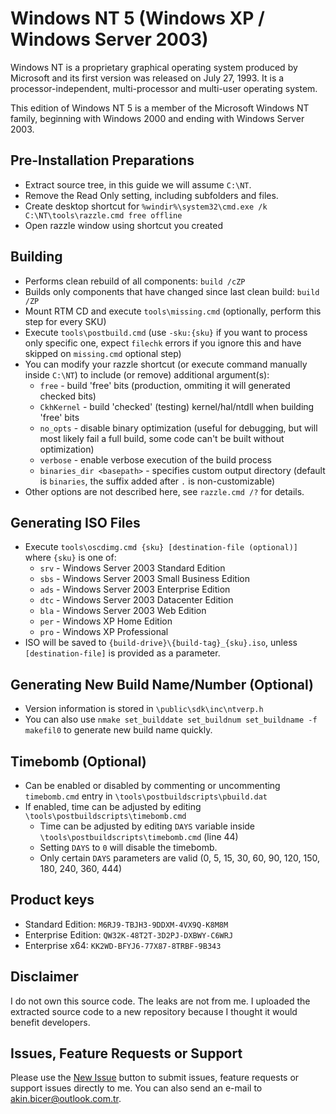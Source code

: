 # Windows NT 5 (Windows XP / Windows Server 2003)
Windows NT is a proprietary graphical operating system produced by Microsoft and its first version was released on July 27, 1993. It is a processor-independent, multi-processor and multi-user operating system.

This edition of Windows NT 5 is a member of the Microsoft Windows NT family, beginning with Windows 2000 and ending with Windows Server 2003.

## Pre-Installation Preparations
- Extract source tree, in this guide we will assume `C:\NT`. 
- Remove the Read Only setting, including subfolders and files. 
- Create desktop shortcut for `%windir%\system32\cmd.exe /k C:\NT\tools\razzle.cmd free offline`
- Open razzle window using shortcut you created

## Building
- Performs clean rebuild of all components: `build /cZP`
- Builds only components that have changed since last clean build: `build /ZP`
- Mount RTM CD and execute `tools\missing.cmd` (optionally, perform this step for every SKU)
- Execute `tools\postbuild.cmd` (use `-sku:{sku}` if you want to process only specific one, expect `filechk` errors if you ignore this and have skipped on `missing.cmd` optional step)
- You can modify your razzle shortcut (or execute command manually inside `C:\NT`) to include (or remove) additional argument(s):
  - `free` - build 'free' bits (production, ommiting it will generated checked bits)
  - `CkhKernel` - build 'checked' (testing) kernel/hal/ntdll when building 'free' bits
  - `no_opts` - disable binary optimization (useful for debugging, but will most likely fail a full build, some code can't be built without optimization)
  - `verbose` - enable verbose execution of the build process
  - `binaries_dir <basepath>` - specifies custom output directory (default is `binaries`, the suffix added after `.` is non-customizable)
- Other options are not described here, see `razzle.cmd /?` for details.

## Generating ISO Files
- Execute `tools\oscdimg.cmd {sku} [destination-file (optional)]` where `{sku}` is one of: 
    - `srv` - Windows Server 2003 Standard Edition
    - `sbs` - Windows Server 2003 Small Business Edition
    - `ads` - Windows Server 2003 Enterprise Edition
    - `dtc` - Windows Server 2003 Datacenter Edition
    - `bla` - Windows Server 2003 Web Edition
    - `per` - Windows XP Home Edition
    - `pro` - Windows XP Professional
- ISO will be saved to `{build-drive}\{build-tag}_{sku}.iso`, unless `[destination-file]` is provided as a parameter.

## Generating New Build Name/Number (Optional)
- Version information is stored in `\public\sdk\inc\ntverp.h`
- You can also use `nmake set_builddate set_buildnum set_buildname -f makefil0` to generate new build name quickly.

## Timebomb (Optional)
- Can be enabled or disabled by commenting or uncommenting `timebomb.cmd` entry in `\tools\postbuildscripts\pbuild.dat`
- If enabled, time can be adjusted by editing `\tools\postbuildscripts\timebomb.cmd`
  - Time can be adjusted by editing `DAYS` variable inside `\tools\postbuildscripts\timebomb.cmd` (line 44)
  - Setting `DAYS` to `0` will disable the timebomb.
  - Only certain `DAYS` parameters are valid (0, 5, 15, 30, 60, 90, 120, 150, 180, 240, 360, 444)

## Product keys
- Standard Edition: `M6RJ9-TBJH3-9DDXM-4VX9Q-K8M8M`
- Enterprise Edition: `QW32K-48T2T-3D2PJ-DXBWY-C6WRJ`
- Enterprise x64: `KK2WD-BFYJ6-77X87-8TRBF-9B343`

## Disclaimer
I do not own this source code. The leaks are not from me. I uploaded the extracted source code to a new repository because I thought it would benefit developers.

## Issues, Feature Requests or Support
Please use the [New Issue](https://github.com/akinbicer/windows-nt5/issues/new) button to submit issues, feature requests or support issues directly to me. You can also send an e-mail to akin.bicer@outlook.com.tr.
